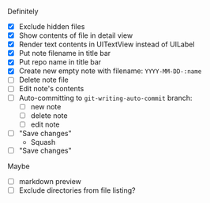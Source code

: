 Definitely
- [x] Exclude hidden files
- [x] Show contents of file in detail view
- [x] Render text contents in UITextView instead of UILabel
- [x] Put note filename in title bar
- [x] Put repo name in title bar
- [x] Create new empty note with filename: `YYYY-MM-DD-:name`
- [ ] Delete note file
- [ ] Edit note's contents
- [ ] Auto-committing to `git-writing-auto-commit` branch:
  - [ ] new note
  - [ ] delete note
  - [ ] edit note
- [ ] "Save changes"
  - Squash 
- [ ] "Save changes"

Maybe
- [ ] markdown preview
- [ ] Exclude directories from file listing?
